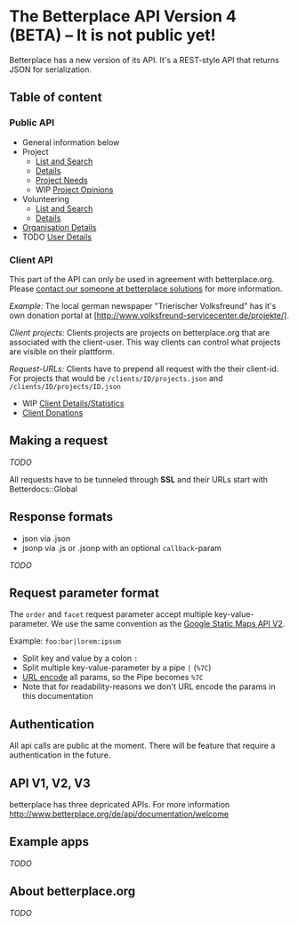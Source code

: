 # The Betterplace API Version 4 (BETA) – It is not public yet!

Betterplace has a new version of its API. It's a REST-style API that returns
JSON for serialization.


## Table of content

### Public API

- General information below
- Project
  - [List and Search](sections/project_list.md)
  - [Details](sections/project_details.md)
  - [Project Needs](sections/need_list.md)
  - WIP [Project Opinions](sections/opinion_list.md)
- Volunteering
  - [List and Search](sections/volunteering_list.md)
  - [Details](sections/volunteering_details.md)
- [Organisation Details](sections/organisation_details.md)
- TODO [User Details](sections/user_details.md)


### Client API

This part of the API can only be used in agreement with betterplace.org.
Please [contact our someone at betterplace solutions](http://www.betterplace-solutions.de/#buergerzeitung)
for more information.

*Example:* The local german newspaper "Trierischer Volksfreund"
has it's own donation portal at [http://www.volksfreund-servicecenter.de/projekte/].

*Client projects:* Clients projects are projects on betterplace.org that are
associated with the client-user. This way clients can control what projects
are visible on their plattform.

*Request-URLs:* Clients have to prepend all request with the their client-id.
For projects that would be `/clients/ID/projects.json` and `/clients/ID/projects/ID.json`

- WIP [Client Details/Statistics](sections/client_details.md)
- [Client Donations](sections/client_donation_list.md)


## Making a request

*TODO*

All requests have to be tunneled through **SSL** and their URLs start with
Betterdocs::Global


## Response formats

- json via .json
- jsonp via .js or .jsonp with an optional `callback`-param

*TODO*


## Request parameter format

The `order` and `facet` request parameter accept multiple key-value-parameter.
We use the same convention as the [Google Static Maps API V2](https://developers.google.com/maps/documentation/staticmaps/#URL_Parameters).

Example: `foo:bar|lorem:ipsum`

* Split key and value by a colon `:`
* Split multiple key-value-parameter by a pipe `|` (`%7C`)
* [URL encode](http://de.wikipedia.org/wiki/URL-Encoding) all params, so the Pipe becomes `%7C`
* Note that for readability-reasons we don't URL encode the params in this documentation


## Authentication

All api calls are public at the moment.
There will be feature that require a authentication in the future.


## API V1, V2, V3

betterplace has three depricated APIs. For more information http://www.betterplace.org/de/api/documentation/welcome


## Example apps

*TODO*


## About betterplace.org

*TODO*
